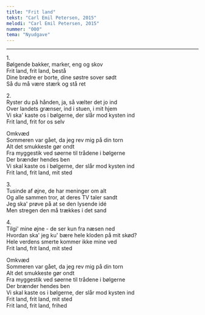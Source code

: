 ```yaml
---
title: "Frit land"
tekst: "Carl Emil Petersen, 2015"
melodi: "Carl Emil Petersen, 2015"
nummer: "000"
tema: "Nyudgave"
---
```


***

1.<br>
Bølgende bakker, marker, eng og skov<br>
Frit land, frit land, bestå<br>
Dine brødre er borte, dine søstre sover sødt<br>
Så du må være stærk og stå ret<br>

2.<br>
Ryster du på hånden, ja, så vælter det jo ind<br>
Over landets grænser, ind i stuen, i mit hjem<br>
Vi ska' kaste os i bølgerne, der slår mod kysten ind<br>
Frit land, frit for os selv<br>

Omkvæd<br>
Sommeren var gået, da jeg rev mig på din torn<br>
Alt det smukkeste gør ondt<br>
Fra myggestik ved søerne til trådene i bølgerne<br>
Der brænder hendes ben<br>
Vi skal kaste os i bølgerne, der slår mod kysten ind<br>
Frit land, frit land, mit sted<br>

3.<br>
Tusinde af øjne, de har meninger om alt<br>
Og alle sammen tror, at deres TV taler sandt<br>
Jeg ska' prøve på at se den lysende idé<br>
Men stregen den må trækkes i det sand<br>

4.<br>
Tilgi' mine øjne - de ser kun fra næsen ned<br>
Hvordan ska' jeg ku' bære hele kloden på mit skød?<br>
Hele verdens smerte kommer ikke mine ved<br>
Frit land, frit land, mit sted<br>

Omkvæd<br>
Sommeren var gået, da jeg rev mig på din torn<br>
Alt det smukkeste gør ondt<br>
Fra myggestik ved søerne til trådene i bølgerne<br>
Der brænder hendes ben<br>
Vi skal kaste os i bølgerne, der slår mod kysten ind<br>
Frit land, frit land, mit sted<br>
Frit land, frit land, frihed<br>
